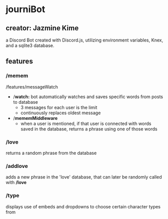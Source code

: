 # journiBot
## creator: Jazmine Kime
a Discord Bot created with Discord.js, utilizing environment variables, Knex, and a sqlite3 database. 

## features
### /memem
  /features/messageWatch
 * /__watch:__ bot automatically watches and saves specific words from posts to database
    * 3 messages for each user is the limit
    * continuously replaces oldest message
* /__mememMiddleware__
  * when a user is mentioned, if that user is connected with words saved in the database, returns a phrase using one of those words
      
### /love
returns a random phrase from the database

### /addlove
adds a new phrase in the 'love' database, that can later be randomly called with __/love__
 
### /type
displays use of embeds and dropdowns to choose certain character types from
